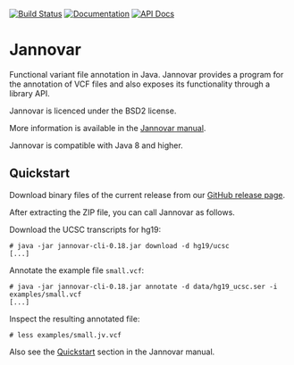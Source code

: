 [![Build Status](https://travis-ci.org/charite/jannovar.svg?branch=master)](https://travis-ci.org/charite/jannovar)
[![Documentation](https://readthedocs.org/projects/jannovar/badge/?version=master)](http://jannovar.readthedocs.org/)
[![API Docs](https://img.shields.io/badge/api-v0.18-blue.svg?style=flat)](http://charite.github.io/jannovar/api/0.18/)

Jannovar
========

Functional variant file annotation in Java. Jannovar provides a program for
the annotation of VCF files and also exposes its functionality through a
library API.

Jannovar is licenced under the BSD2 license.

More information is available in the [Jannovar
manual](http://jannovar.readthedocs.org/).

Jannovar is compatible with Java 8 and higher.

Quickstart
----------

Download binary files of the current release from our [GitHub release
page](https://github.com/charite/jannovar/releases).

After extracting the ZIP file, you can call Jannovar as follows.

Download the UCSC transcripts for hg19:

```
# java -jar jannovar-cli-0.18.jar download -d hg19/ucsc
[...]
```

Annotate the example file `small.vcf`:

```
# java -jar jannovar-cli-0.18.jar annotate -d data/hg19_ucsc.ser -i examples/small.vcf
[...]
```

Inspect the resulting annotated file:

```
# less examples/small.jv.vcf
```

Also see the
[Quickstart](http://jannovar.readthedocs.org/en/develop/quickstart.html) section
in the Jannovar manual.
